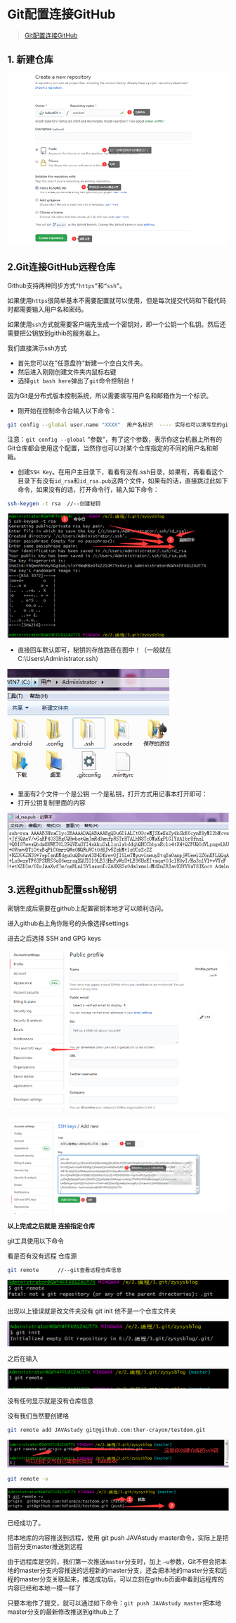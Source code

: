 # Git配置连接GitHub

> [Git配置连接GitHub](https://www.cnblogs.com/linshengqian/p/15065553.html) 

## 1. 新建仓库

![](images\2144260-20210210143313879-2125826169.png)

## 2.Git连接GitHub远程仓库

Github支持两种同步方式`“https”`和`“ssh”`。

如果使用`https`很简单基本不需要配置就可以使用，但是每次提交代码和下载代码时都需要输入用户名和密码。

如果使用`ssh`方式就需要客户端先生成一个密钥对，即一个公钥一个私钥。然后还需要把公钥放到githib的服务器上。

我们直接演示ssh方式

- 首先您可以在”任意盘符“新建一个空白文件夹。
- 然后进入刚刚创建文件夹内鼠标右键
- 选择`git bash here`弹出了`git`命令控制台！

 因为Git是分布式版本控制系统，所以需要填写用户名和邮箱作为一个标识。

- 刚开始在控制命令台输入以下命令：

```bash
git config --global user.name "XXXX"  用户名标识  ---- 实际也可以填写您的github仓库的名称git config --global user.email "xxxx@xxx.com"  邮箱标识  -------可以填写github仓库的邮箱 
```

注意：`git config --global` “参数"，有了这个参数，表示你这台机器上所有的Git仓库都会使用这个配置，当然你也可以对某个仓库指定的不同的用户名和邮箱。

- 创建`SSH Key`。在用户主目录下，看看有没有.ssh目录，如果有，再看看这个目录下有没有`id_rsa`和`id_rsa.pub`这两个文件，如果有的话，直接跳过此如下命令，如果没有的话，打开命令行，输入如下命令：

```bash
ssh-keygen -t rsa  //--创建秘钥
```

![](images\ssh创建密钥.png)

- 直接回车默认即可，秘钥的存放路径在图中！（一般就在C:\Users\Administrator.ssh）

![](images\2144260-20210210141238344-1763574377.png)

- 里面有2个文件一个是公钥 一个是私钥，打开方式用记事本打开即可：
- 打开公钥复制里面的内容

![](images\2144260-20210210142024105-1721780640.png)

## 3.远程github配置ssh秘钥

密钥生成后需要在github上配置密钥本地才可以顺利访问。

进入github右上角你账号的头像选择settings

进去之后选择 SSH and GPG keys

![](images\2144260-20210210142421415-2051802105.png)

![](images\2144260-20210210142842621-692781828.png)

**以上完成之后就是 连接指定仓库**

git工具使用以下命令

看是否有没有远程 仓库源

```bash
git remote      //--git查看远程仓库信息
```

![](images\2144260-20210210144515843-820456060.png)

出现以上错误就是改文件夹没有 git init 他不是一个仓库文件夹

![](images\2144260-20210210144814174-1900831386.png)

之后在输入

![](images\2144260-20210210144833533-2077262239.png)

没有任何显示就是没有仓库信息

没有我们当然要创建咯

```bash
git remote add JAVAstudy git@github.com:ther-crayon/testdom.git
```

![](images\2144260-20210210145024075-345583472.png)

```bash
git remote -v
```

![](images\2144260-20210210145159710-1259541137.png)

已经成功了。

把本地库的内容推送到远程，使用 git push JAVAstudy master命令，实际上是把当前分支master推送到远程

由于远程库是空的，我们第一次推送`master`分支时，加上 `–u`参数，Git不但会把本地的master分支内容推送的远程新的master分支，还会把本地的master分支和远程的master分支关联起来，推送成功后，可以立刻在github页面中看到远程库的内容已经和本地一模一样了

只要本地作了提交，就可以通过如下命令：`git push JAVAstudy master`把本地master分支的最新修改推送到github上了